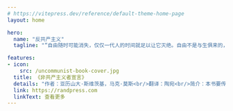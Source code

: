 ```yaml
---
# https://vitepress.dev/reference/default-theme-home-page
layout: home

hero:
  name: "反共产主义"
  tagline: "“自由随时可能消失，仅仅一代人的时间就足以让它灭绝。自由不是与生俱来的，不会自然而然地传承给下一代。我们必须为之奋斗，坚决捍卫，并教育下一代同样去珍惜和守护。” — 罗纳德·里根总统"

features:
- icon:
    src: /uncommunist-book-cover.jpg
  title: 《非共产主义者宣言》
  details: "作者：亚历山大·斯维茨基，⻢克·莫斯<br/>翻译：陶宛<br/>简介：本书要传递的是关于希望、自由和责任的信息。 马克思和恩格斯试图说服世界，一个人的价值是根据其物质财富所决定的，而无产阶级将通过对资产阶级的斗争获得解放。 本书拒绝这一观点，并声明真正的斗争是在个人自主和责任与集体主义倾向（如身份政治）之间展开的。"
  link: https://randpress.com
  linkText: 查看更多
---
```


